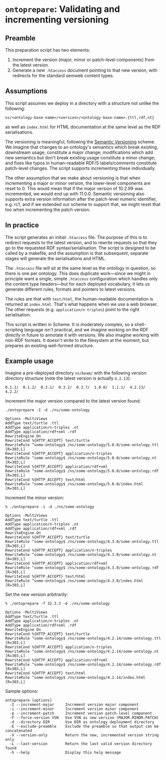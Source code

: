 # `ontoprepare`: Validating and incrementing versioning

## Preamble
This preparation script has two elements:

1. Increment the version (major, minor or patch-level components) from the latest version.
2. Generate a new `.htaccess` document pointing to that new version, with redirects for the standard semweb content types.

## Assumptions

This script assumes we deploy in a directory with a structure not unlike the following:

`ns/<ontology-base-name>/<version>/<ontology-base-name>.{ttl,rdf,nt}`

as well as `index.html` for HTML documentation at the same level as the RDF serialisations.

The versioning is meaningful, following the [Semantic Versioning](https://semver.org/) scheme. We imagine that changes to an ontology's semantics which break existing, downstream usage, constitute a major change; modifications which add new semantics but don't break existing usage constitute a minor change; and fixes like typos in human-readable RDF/S labels/comments constitute patch-level changes. The script supports incrementing these individually.

The other assumption that we make about versioning is that when incrementing a major or minor version, the lower-level components are reset to 0. This would mean that if the major version of 10.2.99 was incremented, we would end up with 11.0.0. Semantic versioning also supports extra version information after the patch-level numeric identifier, e.g. rc1, and if we extended our scheme to support that, we might reset that too when incrementing the patch version.

## In practice

The script generates an initial `.htaccess` file. The purpose of this is to redirect requests to the latest version, and to rewrite requests so that they go to the requested RDF syntax/serialisation. The script is designed to be called by a makefile, and the assumption is that subsequent, separate stages will generate the serialisations and HTML.

The `.htaccess` file will sit at the same level as the ontology in question, so there is one per ontology. This does duplicate work—since we might in principle want a single, simple `.htaccess` configuration which handles only the content type headers—but for each deployed vocabulary, it lets us generate different rules, formats and pointers to latest versions. 

The rules are that with `text/html`, the human-readable documentation is returned at `index.html`. That's what happens when we use a web browser. The other requests (e.g. `application/n-triples`) point to the right serialisation.

This script is written in Scheme. It is moderately complex, so a shell-scripting language isn't practical, and we imagine working on the RDF directly in future to annotate it with versions. We also imagine working with non-RDF formats. It doesn't write to the filesystem at the moment, but prepares an existing well-formed structure.

## Example usage

Imagine a pre-deployed directory `ns/beam/` with the following version directory structure (note the latest version is actually `4.2.13`):

	0.1.1/	0.1.2/	0.3.1/	0.3.2/	0.3.7/	1.0.0/	1.1.1/	4.2.13/  4.2.2/
	
Increment the major version compared to the latest version found:

	./ontoprepare -I -d ./ns/some-ontology
	
	Options -MultiViews
	AddType text/turtle .ttl
	AddType application/n-triples .nt
	AddType application/rdf+xml .rdf
	RewriteEngine On
	RewriteCond %{HTTP_ACCEPT} text/turtle
	RewriteRule ^some-ontology$ /ns/some-ontology/5.0.0/some-ontology.ttl [R=303,L]
	RewriteCond %{HTTP_ACCEPT} application/n-triples
	RewriteRule ^some-ontology$ /ns/some-ontology/5.0.0/some-ontology.nt [R=303,L]
	RewriteCond %{HTTP_ACCEPT} application/rdf+xml
	RewriteRule ^some-ontology$ /ns/some-ontology/5.0.0/some-ontology.rdf [R=303,L]
	RewriteCond %{HTTP_ACCEPT} text/html
	RewriteRule ^some-ontology$ /ns/some-ontology/5.0.0/index.html [R=303,L]

Increment the minor version:

	% ./ontoprepare -i -d ./ns/some-ontology

	Options -MultiViews
	AddType text/turtle .ttl
	AddType application/n-triples .nt
	AddType application/rdf+xml .rdf
	RewriteEngine On
	RewriteCond %{HTTP_ACCEPT} text/turtle
	RewriteRule ^some-ontology$ /ns/some-ontology/4.3.0/some-ontology.ttl [R=303,L]
	RewriteCond %{HTTP_ACCEPT} application/n-triples
	RewriteRule ^some-ontology$ /ns/some-ontology/4.3.0/some-ontology.nt [R=303,L]
	RewriteCond %{HTTP_ACCEPT} application/rdf+xml
	RewriteRule ^some-ontology$ /ns/some-ontology/4.3.0/some-ontology.rdf [R=303,L]
	RewriteCond %{HTTP_ACCEPT} text/html
	RewriteRule ^some-ontology$ /ns/some-ontology/4.3.0/index.html [R=303,L]

Set the new version arbitrarily:

	% ./ontoprepare -f 32.3.3 -d ./ns/some-ontology

	Options -MultiViews
	AddType text/turtle .ttl
	AddType application/n-triples .nt
	AddType application/rdf+xml .rdf
	RewriteEngine On
	RewriteCond %{HTTP_ACCEPT} text/turtle
	RewriteRule ^some-ontology$ /ns/some-ontology/4.2.14/some-ontology.ttl [R=303,L]
	RewriteCond %{HTTP_ACCEPT} application/n-triples
	RewriteRule ^some-ontology$ /ns/some-ontology/4.2.14/some-ontology.nt [R=303,L]
	RewriteCond %{HTTP_ACCEPT} application/rdf+xml
	RewriteRule ^some-ontology$ /ns/some-ontology/4.2.14/some-ontology.rdf [R=303,L]
	RewriteCond %{HTTP_ACCEPT} text/html
	RewriteRule ^some-ontology$ /ns/some-ontology/4.2.14/index.html [R=303,L]

Sample options:

    ontoprepare [options]
	  -I --increment-major     Increment version major component
	  -i --increment-minor     Increment version minor component
	  -p --increment-patch     Increment version patch-level component
	  -F --force-version VSN   Use VSN as new version (MAJOR.MINOR.PATCH)
	  -d --directory DIR       Use DIR as ontology deployment directory
	  -E --exclude-preamble    Exclude the preamble so that output can be concatenated
	  -V --version-only        Return the new, incremented version string only
	  -L --last-version        Return the last valid version directory found
	  -h --help                Display this help message
